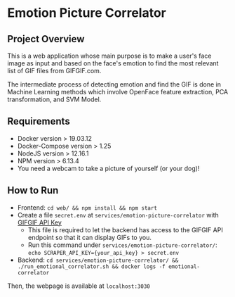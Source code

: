 # Emotion Picture Correlator

## Project Overview

This is a web application whose main purpose is to make a user's face image as input and based on the face's emotion to find the most relevant list of GIF files from GIFGIF.com.

The intermediate process of detecting emotion and find the GIF is done in Machine Learning methods which involve OpenFace feature extraction, PCA transformation, and SVM Model.

## Requirements

- Docker version > 19.03.12
- Docker-Compose version > 1.25
- NodeJS version > 12.16.1
- NPM version > 6.13.4
- You need a webcam to take a picture of yourself (or your dog)!

## How to Run

- Frontend: `cd web/ && npm install && npm start`
- Create a file `secret.env` at `services/emotion-picture-correlator` with [GIFGIF API Key](https://developers.giphy.com/docs/api/endpoint#search)
  - This file is required to let the backend has access to the GIFGIF API endpoint so that it can display GIFs to you.
  - Run this command under `services/emotion-picture-correlator/`: `echo SCRAPER_API_KEY={your_api_key} > secret.env`
- Backend: `cd services/emotion-picture-correlator/ && ./run_emotional_correlator.sh && docker logs -f emotional-correlator`

Then, the webpage is available at `localhost:3030`
